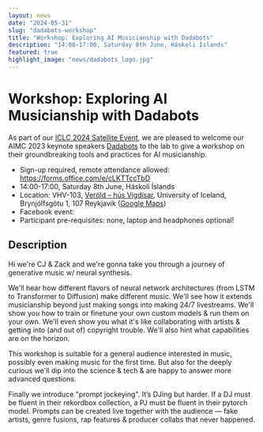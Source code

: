 ```yaml
---
layout: news
date: "2024-05-31"
slug: "dadabots-workshop"
title: "Workshop: Exploring AI Musicianship with Dadabots"
description: "14:00-17:00, Saturday 8th June, Háskoli Íslands"
featured: true
highlight_image: "news/dadabots_logo.jpg"
---
```


<script>
    import CaptionedImage from "../../components/Images/CaptionedImage.svelte"
</script>

<CaptionedImage
    src="news/dadabots_logo.jpg"
    alt="Dadabots"
    caption="Dadabots"/>

# Workshop: Exploring AI Musicianship with Dadabots

As part of our [ICLC 2024 Satellite Event](/news/iclc2024), we are pleased to welcome our AIMC 2023 keynote speakers [Dadabots](https://dadabots.com/) to the lab to give a workshop on their groundbreaking tools and practices for AI musicianship.

- Sign-up required, remote attendance allowed: https://forms.office.com/e/cLKTTccTbD
- 14:00-17:00, Saturday 8th June, Háskoli Íslands
- Location: VHV-103, [Veröld – hús Vigdísar](https://www.hi.is/verold_hus_vigdisar), University of Iceland, Brynjólfsgötu 1, 107 Reykjavik ([Google Maps](https://maps.app.goo.gl/oNqmPashW3DRrYG57))
- Facebook event: 
- Participant pre-requisites: none, laptop and headphones optional!

## Description

Hi we're CJ & Zack and we're gonna take you through a journey of generative music w/ neural synthesis. 

We'll hear how different flavors of neural network architectures (from LSTM to Transformer to Diffusion) make different music. We'll see how it extends musicianship beyond just making songs into making 24/7 livestreams. We'll show you how to train or finetune your own custom models & run them on your own. We'll even show you what it's like collaborating with artists & getting into (and out of) copyright trouble. We'll also hint what capabilities are on the horizon. 

This workshop is suitable for a general audience interested in music, possibly even making music for the first time. But also for the deeply curious we'll dip into the science & tech & are happy to answer more advanced questions.

Finally we introduce "prompt jockeying". It’s DJing but harder. If a DJ must be fluent in their rekordbox collection, a PJ must be fluent in their pytorch model. Prompts can be created live together with the audience — fake artists, genre fusions, rap features & producer collabs that never happened. 

<CaptionedImage
    src="news/dadabots_illustration.jpg"
    alt="Dadabots, illustrated edition."
    caption="Dadabots, illustrated edition."/>
